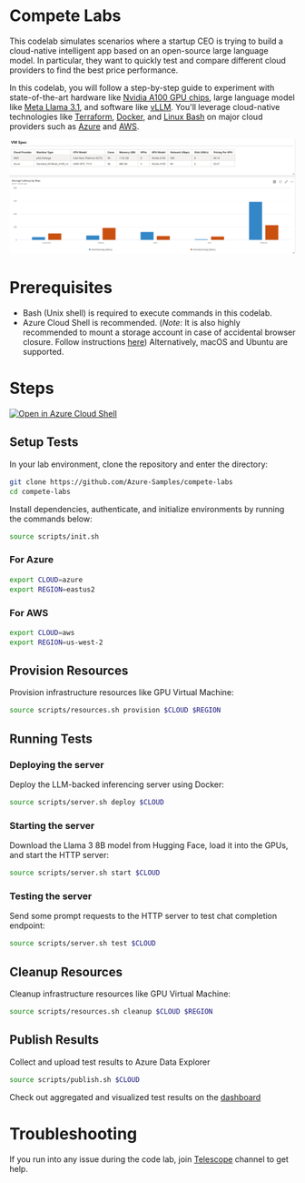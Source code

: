 # Compete Labs

This codelab simulates scenarios where a startup CEO is trying to build a cloud-native intelligent app based on an open-source large language model. In particular, they want to quickly test and compare different cloud providers to find the best price performance.

In this codelab, you will follow a step-by-step guide to experiment with state-of-the-art hardware like [Nvidia A100 GPU chips](https://www.nvidia.com/en-us/data-center/a100/), large language model like [Meta Llama 3.1](https://ai.meta.com/blog/meta-llama-3-1/), and software like [vLLM](https://github.com/vllm-project/vllm). You'll leverage cloud-native technologies like [Terraform](https://www.terraform.io/), [Docker](https://www.docker.com/), and [Linux Bash](https://www.gnu.org/software/bash/manual/bash.html) on major cloud providers such as [Azure](https://azure.microsoft.com/) and [AWS](https://aws.amazon.com/).

![Dashboard](docs/img/dashboard.png)

# Prerequisites

* Bash (Unix shell) is required to execute commands in this codelab.
* Azure Cloud Shell is recommended. (*Note*: It is also highly recommended to mount a storage account in case of accidental browser closure. Follow instructions [here](/docs/mount_storage_account_on_cloud_shell.md)) Alternatively, macOS and Ubuntu are supported.

# Steps

[![Open in Azure Cloud Shell](https://img.shields.io/badge/Azure%20Cloud%20Shell-Open-blue?logo=microsoft-azure)](https://ms.portal.azure.com/#cloudshell/)

## Setup Tests
In your lab environment, clone the repository and enter the directory:
```bash
git clone https://github.com/Azure-Samples/compete-labs
cd compete-labs
```

Install dependencies, authenticate, and initialize environments by running the commands below:
```bash
source scripts/init.sh
```

### For Azure
```bash
export CLOUD=azure
export REGION=eastus2
```

### For AWS
```bash
export CLOUD=aws
export REGION=us-west-2
```


## Provision Resources
Provision infrastructure resources like GPU Virtual Machine:
```bash
source scripts/resources.sh provision $CLOUD $REGION
```

## Running Tests

### Deploying the server
Deploy the LLM-backed inferencing server using Docker:
```bash
source scripts/server.sh deploy $CLOUD
```

### Starting the server
Download the Llama 3 8B model from Hugging Face, load it into the GPUs, and start the HTTP server:
```bash
source scripts/server.sh start $CLOUD
```

### Testing the server
Send some prompt requests to the HTTP server to test chat completion endpoint:
```bash
source scripts/server.sh test $CLOUD
```

## Cleanup Resources
Cleanup infrastructure resources like GPU Virtual Machine:
```bash
source scripts/resources.sh cleanup $CLOUD $REGION
```

## Publish Results
Collect and upload test results to Azure Data Explorer
```bash
source scripts/publish.sh $CLOUD
```
Check out aggregated and visualized test results on the [dashboard](https://dataexplorer.azure.com/dashboards/8a3e24d9-2907-40c3-a1ac-310ef4aeb608)

# Troubleshooting

If you run into any issue during the code lab, join [Telescope](https://teams.microsoft.com/l/team/19%3APHPTaKZyQrCD5E2O4yW3du2lDUWfP0syLEHjRZmWdqU1%40thread.tacv2/conversations?groupId=dd5ac11e-9156-4267-95b7-066e25c0be71&tenantId=72f988bf-86f1-41af-91ab-2d7cd011db47) channel to get help.
